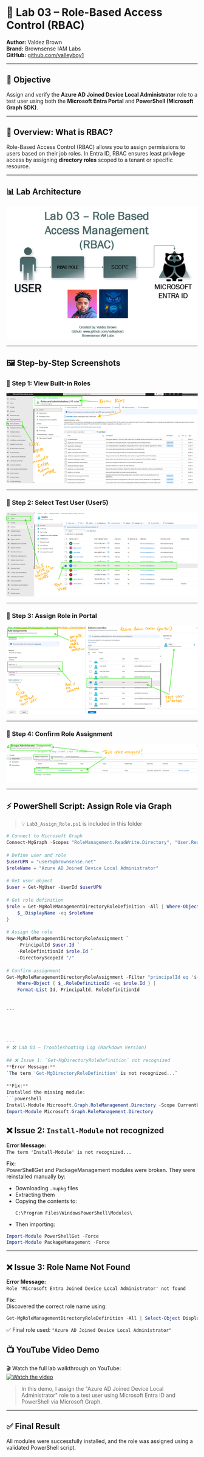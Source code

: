 # 🔐 Lab 03 – Role-Based Access Control (RBAC)

**Author:** Valdez Brown  
**Brand:** Brownsense IAM Labs  
**GitHub:** [github.com/valleyboy1](https://github.com/valleyboy1)

---

## 🎯 Objective

Assign and verify the **Azure AD Joined Device Local Administrator** role to a test user using both the **Microsoft Entra Portal** and **PowerShell (Microsoft Graph SDK)**.

---

## 🧠 Overview: What is RBAC?

Role-Based Access Control (RBAC) allows you to assign permissions to users based on their job roles. In Entra ID, RBAC ensures least privilege access by assigning **directory roles** scoped to a tenant or specific resource.

---

## 📊 Lab Architecture

![RBAC Diagram](./Lab3_diagram.png)

---

## 🖼️ Step-by-Step Screenshots

### 🔹 Step 1: View Built-in Roles
![Step 1](./Step1_UnderstandbuiltinRoles.png)

---

### 🔹 Step 2: Select Test User (User5)
![Step 2](./Step2_selecttestuser.png)

---

### 🔹 Step 3: Assign Role in Portal
![Step 3](./Step3_assigntestuserArole.png)

---

### 🔹 Step 4: Confirm Role Assignment
![Step 4](./Step4_userassignedconfirmation.png)

---

## ⚡ PowerShell Script: Assign Role via Graph

> 💡 `Lab3_Assign_Role.ps1` is included in this folder

```powershell
# Connect to Microsoft Graph
Connect-MgGraph -Scopes "RoleManagement.ReadWrite.Directory", "User.Read.All", "Directory.Read.All"

# Define user and role
$userUPN = "user5@brownsense.net"
$roleName = "Azure AD Joined Device Local Administrator"

# Get user object
$user = Get-MgUser -UserId $userUPN

# Get role definition
$role = Get-MgRoleManagementDirectoryRoleDefinition -All | Where-Object {
    $_.DisplayName -eq $roleName
}

# Assign the role
New-MgRoleManagementDirectoryRoleAssignment `
    -PrincipalId $user.Id `
    -RoleDefinitionId $role.Id `
    -DirectoryScopeId "/"

# Confirm assignment
Get-MgRoleManagementDirectoryRoleAssignment -Filter "principalId eq '$($user.Id)'" -All |
    Where-Object { $_.RoleDefinitionId -eq $role.Id } |
    Format-List Id, PrincipalId, RoleDefinitionId


---




---
# 🛠️ Lab 03 – Troubleshooting Log (Markdown Version)

## ❌ Issue 1: `Get-MgDirectoryRoleDefinition` not recognized
**Error Message:**  
`The term 'Get-MgDirectoryRoleDefinition' is not recognized...`

**Fix:**  
Installed the missing module:
```powershell
Install-Module Microsoft.Graph.RoleManagement.Directory -Scope CurrentUser -Force
Import-Module Microsoft.Graph.RoleManagement.Directory
```



## ❌ Issue 2: `Install-Module` not recognized
**Error Message:**  
`The term 'Install-Module' is not recognized...`

**Fix:**  
PowerShellGet and PackageManagement modules were broken. They were reinstalled manually by:
- Downloading `.nupkg` files
- Extracting them
- Copying the contents to:
  ```
  C:\Program Files\WindowsPowerShell\Modules\
  ```
- Then importing:
```powershell
Import-Module PowerShellGet -Force
Import-Module PackageManagement -Force
```

---

## ❌ Issue 3: Role Name Not Found
**Error Message:**  
`Role 'Microsoft Entra Joined Device Local Administrator' not found`

**Fix:**  
Discovered the correct role name using:
```powershell
Get-MgRoleManagementDirectoryRoleDefinition -All | Select-Object DisplayName
```
✅ Final role used: `"Azure AD Joined Device Local Administrator"`

## 📺 YouTube Video Demo

🎬 Watch the full lab walkthrough on YouTube:  
[![Watch the video](http://img.youtube.com/vi/URBZ23tY2c0/0.jpg)](https://youtu.be/URBZ23tY2c0)

> In this demo, I assign the "Azure AD Joined Device Local Administrator" role to a test user using Microsoft Entra ID and PowerShell via Microsoft Graph.


---

## ✅ Final Result
All modules were successfully installed, and the role was assigned using a validated PowerShell script.

